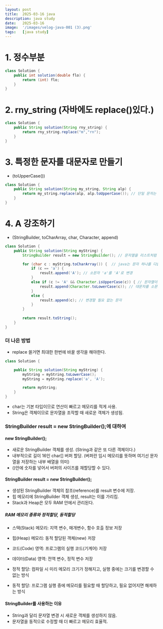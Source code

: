 ```yaml
---
layout: post
title:  2025-03-16 java
description: java study
date:   2025-03-16
image:  '/images/velog-java-001 (3).png'
tags:   [java study]
---
```

# 1. 정수부분
```java
class Solution {
    public int solution(double flo) {
        return (int) flo;
    }
}
```

# 2. rny_string (자바에도 replace()있다.)
```java
class Solution {
    public String solution(String rny_string) {
        return rny_string.replace("m","rn");
    }
}
```

# 3. 특정한 문자를 대문자로 만들기 
- (toUpperCase())
```java
class Solution {
    public String solution(String my_string, String alp) {
        return my_string.replace(alp, alp.toUpperCase()); // 단일 문자는 Character.에서 꺼내야함.
    }
}
```

# 4. A 강조하기
- (StringBuilder, toCharArray, char, Character, append)
```java
class Solution {
    public String solution(String myString) {
        StringBuilder result = new StringBuilder(); // 문자열을 리스트처럼 쓸 수 있게 만듦듦

        for (char c : myString.toCharArray()) {  // java는 문자 하나를 다룰때는 char로 써야한다. + 문자열을 문자들의 합으로 만들어 주어야 한다.
            if (c == 'a') {         
                result.append('A'); // 소문자 'a'를 'A'로 변경
            } 
            else if (c != 'A' && Character.isUpperCase(c)) { // 문자열이 아니라 char 이므로 character의 isup을 사용한다.
                result.append(Character.toLowerCase(c)); // 대문자를 소문자로 변경
            } 
            else {
                result.append(c); // 변경할 필요 없는 문자
            }
        }
        
        return result.toString();
    }
}
```
### 더 나은 방법 
- replace 쓸거면 최대한 한번에 바꿀 생각을 해야한다.
```java
class Solution {

    public String solution(String myString) {
        myString = myString.toLowerCase();
        myString = myString.replace('a', 'A');

        return myString;
    }
}
```
- char는 기본 타입이므로 연산이 빠르고 메모리를 적게 사용.
- String은 객체이므로 문자열을 조작할 때 새로운 객체가 생성됨.

### StringBuilder result = new StringBuilder();에 대하여
#### new StringBuilder();
- 새로운 StringBuilder 객체를 생성. (String과 같은 또 다른 객체이다.)
- 내부적으로 길이 16인 char[] 버퍼 할당. (버퍼란 임시 메모리를 뜻하며 여기선 문자열을 저장하는 내부 배열을 의미)
- ()안에 숫자를 넣어서 버퍼의 사이즈를 재할당할 수 있다.

#### StringBuilder result = new StringBuilder();
- 생성된 StringBuilder 객체의 참조(reference)를 result 변수에 저장.
- 힙 메모리에 StringBuilder 객체 생성, result는 이를 가리킴.
- Stack과 Heap은 모두 RAM 안에서 관리된다.

##### RAM 메모리 종류와 정적할당, 동적할당
- 스택(Stack) 메모리: 지역 변수, 매개변수, 함수 호출 정보 저장
- 힙(Heap) 메모리: 동적 할당된 객체(new) 저장
- 코드(Code) 영역: 프로그램의 실행 코드(기계어) 저장
- 데이터(Data) 영역: 전역 변수, 정적 변수 저장

- 정적 할당: 컴파일 시 미리 메모리 크기가 정해지고, 실행 중에는 크기를 변경할 수 없는 방식
- 동적 할당: 프로그램 실행 중에 메모리를 필요할 때 할당하고, 필요 없어지면 해제하는 방식
  
#### StringBuilder를 사용하는 이유
- String과 달리 문자열 변경 시 새로운 객체를 생성하지 않음.
- 문자열을 동적으로 수정할 때 더 빠르고 메모리 효율적.
